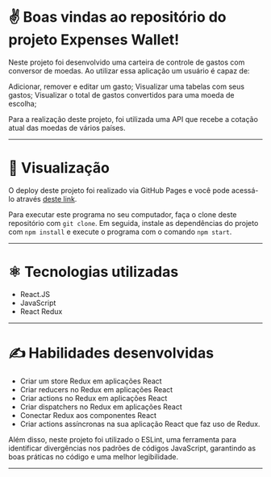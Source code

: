 # ✌️ Boas vindas ao repositório do projeto Expenses Wallet!

Neste projeto foi desenvolvido uma carteira de controle de gastos com conversor de moedas. Ao utilizar essa aplicação um usuário é capaz de:

Adicionar, remover e editar um gasto;
Visualizar uma tabelas com seus gastos;
Visualizar o total de gastos convertidos para uma moeda de escolha;

Para a realização deste projeto, foi utilizada uma API que recebe a cotação atual das moedas de vários países.

---

# 👀 Visualização

O deploy deste projeto foi realizado via GitHub Pages e você pode acessá-lo através [deste link](https://felipemuller20.github.io/expenses-wallet-project/).

Para executar este programa no seu computador, faça o clone deste repositório com `git clone`. Em seguida, instale as dependências do projeto com `npm install` e execute o programa com o comando `npm start`.

---

# ⚛️ Tecnologias utilizadas

- React.JS
- JavaScript
- React Redux

---

# ✍️ Habilidades desenvolvidas

- Criar um store Redux em aplicações React
- Criar reducers no Redux em aplicações React
- Criar actions no Redux em aplicações React
- Criar dispatchers no Redux em aplicações React
- Conectar Redux aos componentes React
- Criar actions assíncronas na sua aplicação React que faz uso de Redux.

Além disso, neste projeto foi utilizado o ESLint, uma ferramenta para identificar divergências nos padrões de códigos JavaScript, garantindo as boas práticas no código e uma melhor legibilidade.

--- 
